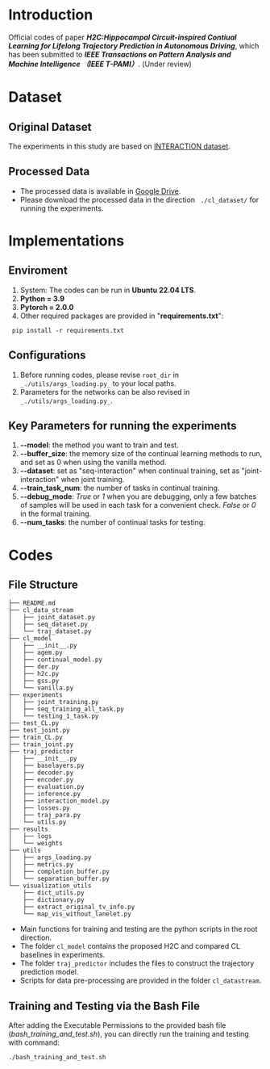
# Introduction
Official codes of paper **_H2C:Hippocampal Circuit-inspired Contiual Learning for Lifelong Trajectory Prediction in Autonomous Driving_**, which has been submitted to **_IEEE Transactions on Pattern Analysis and Machine Intelligence （IEEE T-PAMI）_**. (Under review)

# Dataset
## Original Dataset
The experiments in this study are based on [INTERACTION dataset](https://interaction-dataset.com/).
## Processed Data
- The processed data is available in [Google Drive](https://drive.google.com/drive/folders/1roEeNQJFz777DbPEMf21R3j2BQdRKecp?usp=drive_link).
- Please download the processed data in the direction ``` ./cl_dataset/``` for running the experiments.

# Implementations
## Enviroment
1. System: The codes can be run in **Ubuntu 22.04 LTS**.
2. **Python = 3.9**
3. **Pytorch = 2.0.0**
4. Other required packages are provided in "**requirements.txt**":
```
 pip install -r requirements.txt
```
## Configurations
1. Before running codes, please revise ```root_dir``` in ```_./utils/args_loading.py_``` to your local paths.
2. Parameters for the networks can be also revised in ```_./utils/args_loading.py_```.


## Key Parameters for running the experiments
1. **--model**: the method you want to train and test. 
2. **--buffer_size**: the memory size of the continual learning methods to run, and set as 0 when using the vanilla method.
3. **--dataset**: set as "seq-interaction" when continual training, set as "joint-interaction" when joint training.
4. **--train_task_num**: the number of tasks in continual training.
5. **--debug_mode**: _True_ or _1_ when you are debugging, only a few batches of samples will be used in each task for a convenient check. _False_ or _0_ in the formal training.  
6. **--num_tasks**: the number of continual tasks for testing.


# Codes
## File Structure
```text
├── README.md
├── cl_data_stream
│   ├── joint_dataset.py
│   ├── seq_dataset.py
│   └── traj_dataset.py
├── cl_model
│   ├── __init__.py
│   ├── agem.py
│   ├── continual_model.py
│   ├── der.py
│   ├── h2c.py
│   ├── gss.py
│   └── vanilla.py
├── experiments
│   ├── joint_training.py
│   ├── seq_training_all_task.py
│   └── testing_1_task.py
├── test_CL.py
├── test_joint.py
├── train_CL.py
├── train_joint.py
├── traj_predictor
│   ├── __init__.py
│   ├── baselayers.py
│   ├── decoder.py
│   ├── encoder.py
│   ├── evaluation.py
│   ├── inference.py
│   ├── interaction_model.py
│   ├── losses.py
│   ├── traj_para.py
│   └── utils.py
├── results
│   ├── logs
│   └── weights
├── utils
│   ├── args_loading.py
│   ├── metrics.py
│   ├── completion_buffer.py
│   └── separation_buffer.py
└── visualization_utils
    ├── dict_utils.py
    ├── dictionary.py
    ├── extract_original_tv_info.py
    └── map_vis_without_lanelet.py
```
- Main functions for training and testing are the python scripts in the root direction.
- The folder ```cl_model``` contains the proposed H2C and compared CL baselines in experiments.
- The folder ```traj_predictor``` includes the files to construct the trajectory prediction model.
- Scripts for data pre-processing are provided in the folder ```cl_datastream```.

## Training and Testing via the Bash File
After adding the Executable Permissions to the provided bash file (_bash_training_and_test.sh_), you can directly run the training and testing with command:
```
./bash_training_and_test.sh
```

